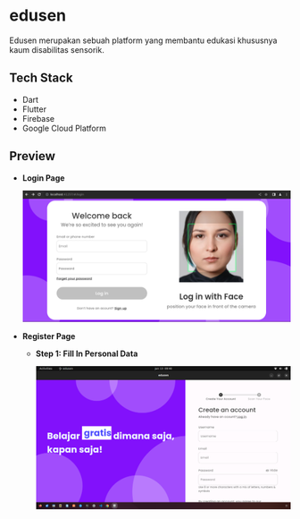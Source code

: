 # edusen

Edusen merupakan sebuah platform yang membantu edukasi khususnya kaum disabilitas sensorik.

## Tech Stack

- Dart
- Flutter
- Firebase
- Google Cloud Platform

## Preview

- **Login Page**

    ![loginpage](./assets/image/Screenshot%20from%202024-01-13%2004-11-26.png)

- **Register Page**

    - **Step 1: Fill In Personal Data**

        ![step1register](./assets/image/Screenshot%20from%202024-01-13%2009-41-03.png)